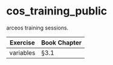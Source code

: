 # cos_training_public
arceos training sessions.

| Exercise               | Book Chapter        |
| ---------------------- | ------------------- |
| variables              | §3.1                |

